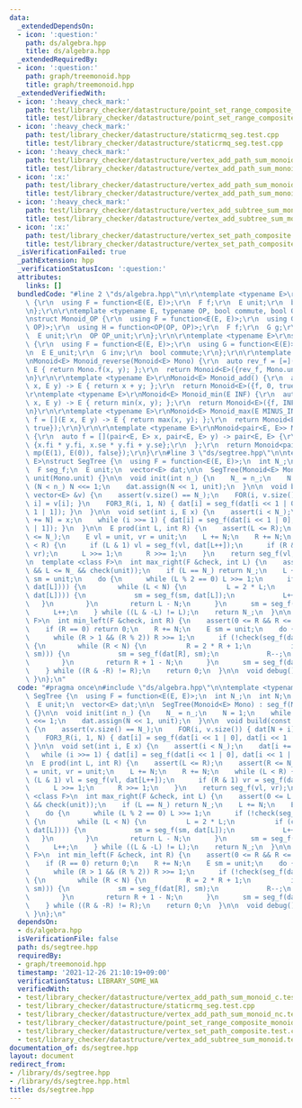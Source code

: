 ```yaml
---
data:
  _extendedDependsOn:
  - icon: ':question:'
    path: ds/algebra.hpp
    title: ds/algebra.hpp
  _extendedRequiredBy:
  - icon: ':question:'
    path: graph/treemonoid.hpp
    title: graph/treemonoid.hpp
  _extendedVerifiedWith:
  - icon: ':heavy_check_mark:'
    path: test/library_checker/datastructure/point_set_range_composite_monoid.test.cpp
    title: test/library_checker/datastructure/point_set_range_composite_monoid.test.cpp
  - icon: ':heavy_check_mark:'
    path: test/library_checker/datastructure/staticrmq_seg.test.cpp
    title: test/library_checker/datastructure/staticrmq_seg.test.cpp
  - icon: ':heavy_check_mark:'
    path: test/library_checker/datastructure/vertex_add_path_sum_monoid_c.test.cpp
    title: test/library_checker/datastructure/vertex_add_path_sum_monoid_c.test.cpp
  - icon: ':x:'
    path: test/library_checker/datastructure/vertex_add_path_sum_monoid_nc.test.cpp
    title: test/library_checker/datastructure/vertex_add_path_sum_monoid_nc.test.cpp
  - icon: ':heavy_check_mark:'
    path: test/library_checker/datastructure/vertex_add_subtree_sum_monoid.test.cpp
    title: test/library_checker/datastructure/vertex_add_subtree_sum_monoid.test.cpp
  - icon: ':x:'
    path: test/library_checker/datastructure/vertex_set_path_composite.test.cpp
    title: test/library_checker/datastructure/vertex_set_path_composite.test.cpp
  _isVerificationFailed: true
  _pathExtension: hpp
  _verificationStatusIcon: ':question:'
  attributes:
    links: []
  bundledCode: "#line 2 \"ds/algebra.hpp\"\n\r\ntemplate <typename E>\r\nstruct Monoid\
    \ {\r\n  using F = function<E(E, E)>;\r\n  F f;\r\n  E unit;\r\n  bool commute;\r\
    \n};\r\n\r\ntemplate <typename E, typename OP, bool commute, bool OP_commute>\r\
    \nstruct Monoid_OP {\r\n  using F = function<E(E, E)>;\r\n  using G = function<E(E,\
    \ OP)>;\r\n  using H = function<OP(OP, OP)>;\r\n  F f;\r\n  G g;\r\n  H h;\r\n\
    \  E unit;\r\n  OP OP_unit;\r\n};\r\n\r\ntemplate <typename E>\r\nstruct Group\
    \ {\r\n  using F = function<E(E, E)>;\r\n  using G = function<E(E)>;\r\n  F f;\r\
    \n  E E_unit;\r\n  G inv;\r\n  bool commute;\r\n};\r\n\r\ntemplate <typename E>\r\
    \nMonoid<E> Monoid_reverse(Monoid<E> Mono) {\r\n  auto rev_f = [=](E x, E y) ->\
    \ E { return Mono.f(x, y); };\r\n  return Monoid<E>({rev_f, Mono.unit, Mono.commute});\r\
    \n}\r\n\r\ntemplate <typename E>\r\nMonoid<E> Monoid_add() {\r\n  auto f = [](E\
    \ x, E y) -> E { return x + y; };\r\n  return Monoid<E>({f, 0, true});\r\n}\r\n\
    \r\ntemplate <typename E>\r\nMonoid<E> Monoid_min(E INF) {\r\n  auto f = [](E\
    \ x, E y) -> E { return min(x, y); };\r\n  return Monoid<E>({f, INF, true});\r\
    \n}\r\n\r\ntemplate <typename E>\r\nMonoid<E> Monoid_max(E MINUS_INF) {\r\n  auto\
    \ f = [](E x, E y) -> E { return max(x, y); };\r\n  return Monoid<E>({f, MINUS_INF,\
    \ true});\r\n}\r\n\r\ntemplate <typename E>\r\nMonoid<pair<E, E>> Monoid_affine()\
    \ {\r\n  auto f = [](pair<E, E> x, pair<E, E> y) -> pair<E, E> {\r\n    return\
    \ {x.fi * y.fi, x.se * y.fi + y.se};\r\n  };\r\n  return Monoid<pair<E, E>>({f,\
    \ mp(E(1), E(0)), false});\r\n}\r\n#line 3 \"ds/segtree.hpp\"\n\ntemplate <typename\
    \ E>\nstruct SegTree {\n  using F = function<E(E, E)>;\n  int N_;\n  int N;\n\
    \  F seg_f;\n  E unit;\n  vector<E> dat;\n\n  SegTree(Monoid<E> Mono) : seg_f(Mono.f),\
    \ unit(Mono.unit) {}\n\n  void init(int n_) {\n    N_ = n_;\n    N = 1;\n    while\
    \ (N < n_) N <<= 1;\n    dat.assign(N << 1, unit);\n  }\n\n  void build(const\
    \ vector<E> &v) {\n    assert(v.size() == N_);\n    FOR(i, v.size()) { dat[N +\
    \ i] = v[i]; }\n    FOR3_R(i, 1, N) { dat[i] = seg_f(dat[i << 1 | 0], dat[i <<\
    \ 1 | 1]); }\n  }\n\n  void set(int i, E x) {\n    assert(i < N_);\n    dat[i\
    \ += N] = x;\n    while (i >>= 1) { dat[i] = seg_f(dat[i << 1 | 0], dat[i << 1\
    \ | 1]); }\n  }\n\n  E prod(int L, int R) {\n    assert(L <= R);\n    assert(R\
    \ <= N_);\n    E vl = unit, vr = unit;\n    L += N;\n    R += N;\n    while (L\
    \ < R) {\n      if (L & 1) vl = seg_f(vl, dat[L++]);\n      if (R & 1) vr = seg_f(dat[--R],\
    \ vr);\n      L >>= 1;\n      R >>= 1;\n    }\n    return seg_f(vl, vr);\n  }\n\
    \n  template <class F>\n  int max_right(F &check, int L) {\n    assert(0 <= L\
    \ && L <= N_ && check(unit));\n    if (L == N_) return N_;\n    L += N;\n    E\
    \ sm = unit;\n    do {\n      while (L % 2 == 0) L >>= 1;\n      if (!check(seg_f(sm,\
    \ dat[L]))) {\n        while (L < N) {\n          L = 2 * L;\n          if (check(seg_f(sm,\
    \ dat[L]))) {\n            sm = seg_f(sm, dat[L]);\n            L++;\n       \
    \   }\n        }\n        return L - N;\n      }\n      sm = seg_f(sm, dat[L]);\n\
    \      L++;\n    } while ((L & -L) != L);\n    return N_;\n  }\n\n  template <class\
    \ F>\n  int min_left(F &check, int R) {\n    assert(0 <= R && R <= N_ && check(unit));\n\
    \    if (R == 0) return 0;\n    R += N;\n    E sm = unit;\n    do {\n      --R;\n\
    \      while (R > 1 && (R % 2)) R >>= 1;\n      if (!check(seg_f(dat[R], sm)))\
    \ {\n        while (R < N) {\n          R = 2 * R + 1;\n          if (check(seg_f(dat[R],\
    \ sm))) {\n            sm = seg_f(dat[R], sm);\n            R--;\n          }\n\
    \        }\n        return R + 1 - N;\n      }\n      sm = seg_f(dat[R], sm);\n\
    \    } while ((R & -R) != R);\n    return 0;\n  }\n\n  void debug() { print(dat);\
    \ }\n};\n"
  code: "#pragma once\n#include \"ds/algebra.hpp\"\n\ntemplate <typename E>\nstruct\
    \ SegTree {\n  using F = function<E(E, E)>;\n  int N_;\n  int N;\n  F seg_f;\n\
    \  E unit;\n  vector<E> dat;\n\n  SegTree(Monoid<E> Mono) : seg_f(Mono.f), unit(Mono.unit)\
    \ {}\n\n  void init(int n_) {\n    N_ = n_;\n    N = 1;\n    while (N < n_) N\
    \ <<= 1;\n    dat.assign(N << 1, unit);\n  }\n\n  void build(const vector<E> &v)\
    \ {\n    assert(v.size() == N_);\n    FOR(i, v.size()) { dat[N + i] = v[i]; }\n\
    \    FOR3_R(i, 1, N) { dat[i] = seg_f(dat[i << 1 | 0], dat[i << 1 | 1]); }\n \
    \ }\n\n  void set(int i, E x) {\n    assert(i < N_);\n    dat[i += N] = x;\n \
    \   while (i >>= 1) { dat[i] = seg_f(dat[i << 1 | 0], dat[i << 1 | 1]); }\n  }\n\
    \n  E prod(int L, int R) {\n    assert(L <= R);\n    assert(R <= N_);\n    E vl\
    \ = unit, vr = unit;\n    L += N;\n    R += N;\n    while (L < R) {\n      if\
    \ (L & 1) vl = seg_f(vl, dat[L++]);\n      if (R & 1) vr = seg_f(dat[--R], vr);\n\
    \      L >>= 1;\n      R >>= 1;\n    }\n    return seg_f(vl, vr);\n  }\n\n  template\
    \ <class F>\n  int max_right(F &check, int L) {\n    assert(0 <= L && L <= N_\
    \ && check(unit));\n    if (L == N_) return N_;\n    L += N;\n    E sm = unit;\n\
    \    do {\n      while (L % 2 == 0) L >>= 1;\n      if (!check(seg_f(sm, dat[L])))\
    \ {\n        while (L < N) {\n          L = 2 * L;\n          if (check(seg_f(sm,\
    \ dat[L]))) {\n            sm = seg_f(sm, dat[L]);\n            L++;\n       \
    \   }\n        }\n        return L - N;\n      }\n      sm = seg_f(sm, dat[L]);\n\
    \      L++;\n    } while ((L & -L) != L);\n    return N_;\n  }\n\n  template <class\
    \ F>\n  int min_left(F &check, int R) {\n    assert(0 <= R && R <= N_ && check(unit));\n\
    \    if (R == 0) return 0;\n    R += N;\n    E sm = unit;\n    do {\n      --R;\n\
    \      while (R > 1 && (R % 2)) R >>= 1;\n      if (!check(seg_f(dat[R], sm)))\
    \ {\n        while (R < N) {\n          R = 2 * R + 1;\n          if (check(seg_f(dat[R],\
    \ sm))) {\n            sm = seg_f(dat[R], sm);\n            R--;\n          }\n\
    \        }\n        return R + 1 - N;\n      }\n      sm = seg_f(dat[R], sm);\n\
    \    } while ((R & -R) != R);\n    return 0;\n  }\n\n  void debug() { print(dat);\
    \ }\n};\n"
  dependsOn:
  - ds/algebra.hpp
  isVerificationFile: false
  path: ds/segtree.hpp
  requiredBy:
  - graph/treemonoid.hpp
  timestamp: '2021-12-26 21:10:19+09:00'
  verificationStatus: LIBRARY_SOME_WA
  verifiedWith:
  - test/library_checker/datastructure/vertex_add_path_sum_monoid_c.test.cpp
  - test/library_checker/datastructure/staticrmq_seg.test.cpp
  - test/library_checker/datastructure/vertex_add_path_sum_monoid_nc.test.cpp
  - test/library_checker/datastructure/point_set_range_composite_monoid.test.cpp
  - test/library_checker/datastructure/vertex_set_path_composite.test.cpp
  - test/library_checker/datastructure/vertex_add_subtree_sum_monoid.test.cpp
documentation_of: ds/segtree.hpp
layout: document
redirect_from:
- /library/ds/segtree.hpp
- /library/ds/segtree.hpp.html
title: ds/segtree.hpp
---
```

